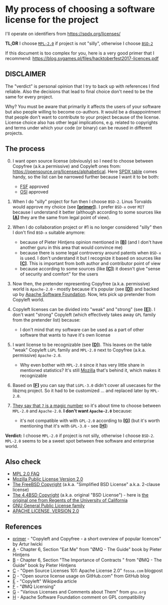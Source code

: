 # My process of choosing a software license for the project

I'll operate on identifiers from https://spdx.org/licenses/

**TL;DR** I choose [`MPL-2.0`](https://choosealicense.com/licenses/mpl-2.0/) if
project is not "silly", otherwise I choose
[`BSD-2`](https://choosealicense.com/licenses/bsd-2-clause/)

If this document is too complex for you, here is a very good primer that I
recommend: https://blog.svgames.pl/files/hacktoberfest2017-licences.pdf


## DISCLAIMER

The "verdict" is personal opinion that I try to back up with references I find
reliable. Also the decisions that lead to final choice don't need to be the
same for every project.

Why? You must be aware that primarily it affects the users of your software but
also people willing to become co-authors. It would be a disappointment that
people don't want to contribute to your project because of the license. License
choice also has other legal implications, e.g. related to copyrights and terms
under which your code (or binary) can be reused in different projects.


## The process

0. I want open source license (obviously) so I need to choose between Copyfree
   (a.k.a permissive) and Copyleft ones from:
   https://opensource.org/licenses/alphabetical. Here [SPDX
   table](https://spdx.org/licenses/) comes handy, so the list can be narrowed
   further because I want it to be both:
    - [FSF](https://www.fsf.org/about/) approved
    - [OSI](https://opensource.org/about) approved

1. When I do "silly" project for fun then I choose `BSD-2`. Linus Torvalds
   would approve my choice (see **[[primer]]**). I prefer `BSD-x` over
   `MIT` because I understand it better (although according to some sources
   like **[[A]]** they are the same from legal point of view).

2. When I do collaboration project or #1 is no longer considered "silly" then I
   don't find `BSD-x` suitable anymore:
    - because of Pieter Hintjens opinion mentioned in **[[B]]** (and I don't have
    another guru in this area that would convince me)
    - because there is some legal controversy around patents when `BSD-x` is
    used. I don't understand it but I recognize it based on sources like
    **[[C]]**. This is important from both author and contributor point of
    view
    - because according to some sources (like **[[C]]**) it doesn't give "sense of
    security and comfort" for the users

3. Now then, the pretender representing Copyfree (a.k.a. permissive) world is
   `Apache-2.0` - mostly because it's popular (see **[[D]]**) and backed up by
   [Apache Software Foundation](https://www.apache.org/). Now, lets pick up
   pretender from Copyleft world.

4. Copyleft licenses can be divided into "weak" and "strong" (see **[[E]]**). I
   don't want "strong" Copyleft (which effectively takes away `GPL` family
   from the pretender list) because:
    - I don't mind that my software can be used as a part of other software that
    wants to have it's own license

5. I want license to be recognizable (see **[[D]]**). This leaves on the table
   "weak" Copyleft `LGPL` family and `MPL-2.0` next to Copyfree (a.k.a.
   permissive) `Apache-2.0`.
    - Why even bother with `MPL-2.0` since it has very little share in
      mentioned statistics? It's still [Mozilla](https://www.mozilla.org/)
      that's behind it, which makes it recognizable

6. Based on **[[F]]** you can say that `LGPL-3.0` didn't cover all usecases for
   the libzmq project. So it had to be customized ... and replaced later by
   `MPL-2.0`.

7. [They say that `7` is a magic
   number](https://en.wikipedia.org/wiki/The_Magical_Number_Seven,_Plus_or_Minus_Two)
   so it's about time to choose between `MPL-2.0` and `Apache-2.0`. **I don't
   want `Apache-2.0`** because:
   - it's not compatible with with `GPL-2.0` according to **[[G]]** (but it's
     worth mentioning that it's with `GPL-3.0` - see **[[H]]**)


**Verdict:** I choose `MPL-2.0` if project is not silly, otherwise I choose
`BSD-2`. `MPL-2.0` seems to be a sweet spot between free software and
enterprise world.


## Also check
* [MPL 2.0 FAQ](https://www.mozilla.org/en-US/MPL/2.0/FAQ/)
* [Mozilla Public License Version 2.0](https://www.mozilla.org/en-US/MPL/2.0/)
* [The FreeBSD Copyright](https://www.freebsd.org/copyright/freebsd-license/)
  (a.k.a. "Simplified BSD License" a.k.a. 2-clause license)
* [The 4.4BSD Copyright](https://www.freebsd.org/copyright/license/) (a.k.a.
  original "BSD License") - here is [the original one from Regents of the
  University of
  California]((ftp://ftp.cs.berkeley.edu/pub/4bsd/README.Impt.License.Change))
* [GNU General Public License family](https://www.gnu.org/licenses/licenses.html)
* [APACHE LICENSE, VERSION 2.0](https://www.apache.org/licenses/LICENSE-2.0)


## References
* [primer] - "Copyleft and Copyfree - a short overview of popular licences" by
  Artur Iwicki
* [A] - Chapter 6, Section "Eat Me" from "ØMQ - The Guide" book by Pieter
  Hintjens
* [B] - Chapter 6, Section "The Importance of Contracts " from "ØMQ - The
  Guide" book by Pieter Hintjens
* [C] - "Open Source Licenses 101: Apache License 2.0" `fossa.com` blogpost
* [D] - "Open source license usage on GitHub.com" from GitHub blog
* [E] - "Copyleft" Wikipedia article
* [F] - "ØMQ Licensing"
* [G] - "Various Licenses and Comments about Them" from `gnu.org`
* [H] - Apache Software Foundation comment on GPL compatibility


[primer]: https://blog.svgames.pl/files/hacktoberfest2017-licences.pdf
[A]: https://zguide.zeromq.org/docs/chapter6/#Eat-Me
[B]: https://zguide.zeromq.org/docs/chapter6/#The-Importance-of-Contracts
[C]: https://fossa.com/blog/open-source-licenses-101-apache-license-2-0/
[D]: https://github.blog/2015-03-09-open-source-license-usage-on-github-com/
[E]: https://en.wikipedia.org/wiki/Copyleft#Strong_and_weak_copyleft
[F]: http://wiki.zeromq.org/area:licensing
[G]: https://www.gnu.org/licenses/license-list.en.html#apache2
[H]: https://www.apache.org/licenses/GPL-compatibility.html
